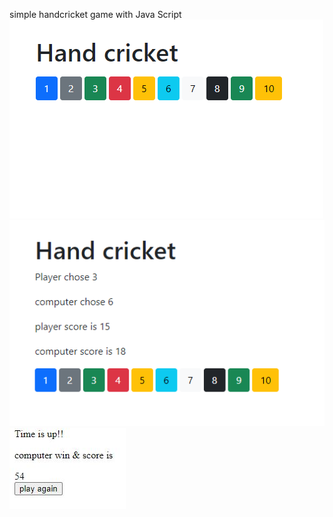 simple handcricket game with Java Script
![My Image](handcrickethome.png)
![My Image](startplay.png)
![My Image](resut.jpg)
